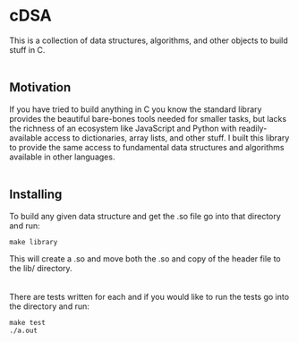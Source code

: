 # cDSA
This is a collection of data structures, algorithms, and other objects to build stuff in C.
<br>
<br>

## Motivation
If you have tried to build anything in C you know the standard library provides the beautiful bare-bones tools needed for smaller tasks, but lacks the richness of an ecosystem like JavaScript and Python with readily-available access to dictionaries, array lists, and other stuff. I built this library to provide the same access to fundamental data structures and algorithms available in other languages.
<br>
<br>

## Installing
To build any given data structure and get the .so file go into that directory and run:
```
make library
```
This will create a .so and move both the .so and copy of the header file to the lib/ directory.
<br>
<br>
<br>
There are tests written for each and if you would like to run the tests go into the directory and run:
```
make test
./a.out
```

